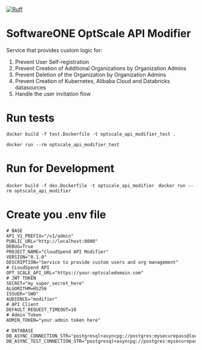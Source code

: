 [![Ruff](https://img.shields.io/endpoint?url=https://raw.githubusercontent.com/astral-sh/ruff/main/assets/badge/v2.json)](https://github.com/astral-sh/ruff)

# SoftwareONE OptScale API Modifier

Service that provides custom logic for:

1. Prevent User Self-registration
2. Prevent Creation of Additional Organizations by Organization Admins
3. Prevent Deletion of the Organization by Organization Admins
4. Prevent Creation of Kubernetes, Alibaba Cloud and Databricks datasources
5. Handle the user invitation flow

# Run tests

`docker build -f test.Dockerfile -t optscale_api_modifier_test .`

`docker run --rm optscale_api_modifier_test  `

# Run for Development

`docker build -f dev.Dockerfile -t optscale_api_modifier `
`docker run --rm optscale_api_modifier `

# Create you .env file

```
# BASE
API_V1_PREFIX="/v1/admin"
PUBLIC_URL="http://localhost:8000"
DEBUG=True
PROJECT_NAME="CloudSpend API Modifier"
VERSION="0.1.0"
DESCRIPTION="Service to provide custom users and org management"
# CLoudSpend API
OPT_SCALE_API_URL="https://your-optscaledomain.com"
# JWT TOKEN
SECRET="my_super_secret_here"
ALGORITHM=HS256
ISSUER="SWO"
AUDIENCE="modifier"
# API Client
DEFAULT_REQUEST_TIMEOUT=10
# Admin Token
ADMIN_TOKEN="your admin token here"

# DATABASE
DB_ASYNC_CONNECTION_STR="postgresql+asyncpg://postgres:mysecurepass@localhost:5433/your_dev_db_here"
DB_ASYNC_TEST_CONNECTION_STR="postgresql+asyncpg://postgres:mysecurepass@localhost:5434/your_test_db_here"
```
